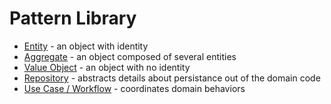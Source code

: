 # Pattern Library

- [Entity](./entity.md) - an object with identity
- [Aggregate](./aggregate.md) - an object composed of several entities
- [Value Object](./value-object.md) - an object with no identity
- [Repository](./repository.md) - abstracts details about persistance out of the domain code
- [Use Case / Workflow](./use-case-workflow.md) - coordinates domain behaviors
